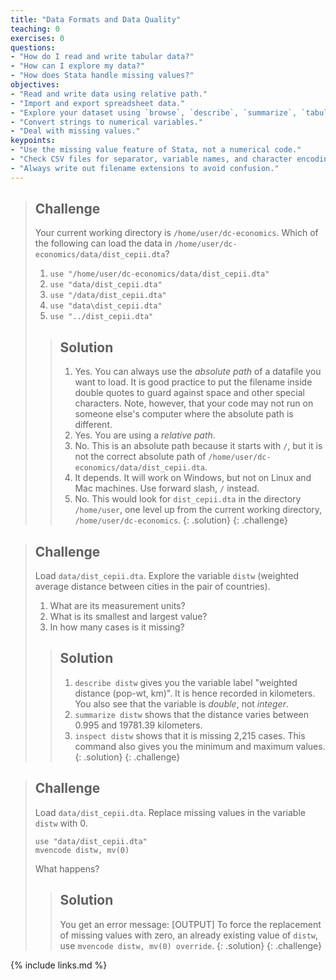 ```yaml
---
title: "Data Formats and Data Quality"
teaching: 0
exercises: 0
questions:
- "How do I read and write tabular data?"
- "How can I explore my data?"
- "How does Stata handle missing values?"
objectives:
- "Read and write data using relative path."
- "Import and export spreadsheet data."
- "Explore your dataset using `browse`, `describe`, `summarize`, `tabulate` and `inspect`."
- "Convert strings to numerical variables."
- "Deal with missing values."
keypoints:
- "Use the missing value feature of Stata, not a numerical code."
- "Check CSV files for separator, variable names, and character encoding."
- "Always write out filename extensions to avoid confusion."
---
```


> ## Challenge
> Your current working directory is `/home/user/dc-economics`. Which of the following can load the data in `/home/user/dc-economics/data/dist_cepii.dta`?
> 1. `use "/home/user/dc-economics/data/dist_cepii.dta"`
> 2. `use "data/dist_cepii.dta"`
> 3. `use "/data/dist_cepii.dta"`
> 4. `use "data\dist_cepii.dta"`
> 5. `use "../dist_cepii.dta"`
> 
> > ## Solution
> > 1. Yes. You can always use the _absolute path_ of a datafile you want to load. It is good practice to put the filename inside double quotes to guard against space and other special characters. Note, however, that your code may not run on someone else's computer where the absolute path is different.
> > 2. Yes. You are using a _relative path_. 
> > 3. No. This is an absolute path because it starts with `/`, but it is not the correct absolute path of `/home/user/dc-economics/data/dist_cepii.dta`.
> > 4. It depends. It will work on Windows, but not on Linux and Mac machines. Use forward slash, `/` instead.
> > 5. No. This would look for `dist_cepii.dta` in the directory `/home/user`, one level up from the current working directory, `/home/user/dc-economics`.
> {: .solution}
{: .challenge}

> ## Challenge
> Load `data/dist_cepii.dta`. Explore the variable `distw` (weighted average distance between cities in the pair of countries).
> 1. What are its measurement units?
> 2. What is its smallest and largest value?
> 3. In how many cases is it missing?
> > ## Solution
> > 1. `describe distw` gives you the variable label "weighted distance (pop-wt, km)". It is hence recorded in kilometers. You also see that the variable is _double_, not _integer_.
> > 2. `summarize distw` shows that the distance varies between  0.995 and 19781.39 kilometers.
> > 3. `inspect distw` shows that it is missing 2,215 cases. This command also gives you the minimum and maximum values.
> {: .solution}
{: .challenge}


> ## Challenge
> Load `data/dist_cepii.dta`. Replace missing values in the variable `distw` with 0.
> ```
> use "data/dist_cepii.dta"
> mvencode distw, mv(0)
> ```
> What happens?
> > ## Solution
> > You get an error message:
> > [OUTPUT]
> > To force the replacement of missing values with zero, an already existing value of `distw`, use `mvencode distw, mv(0) override`.
> {: .solution}
{: .challenge}


{% include links.md %}

